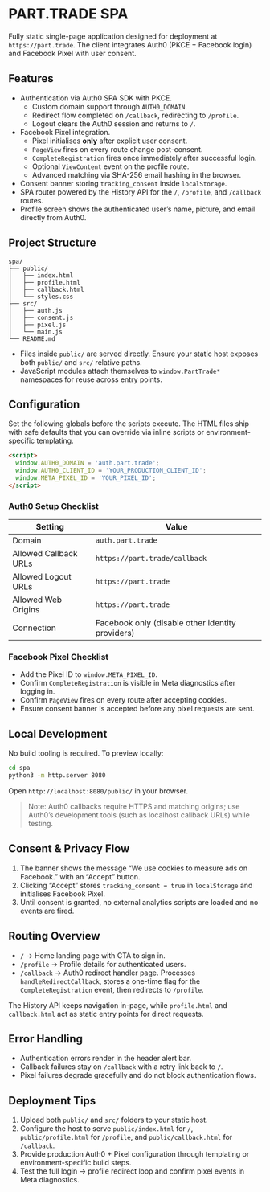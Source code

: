 # PART.TRADE SPA

Fully static single-page application designed for deployment at `https://part.trade`. The client integrates Auth0 (PKCE + Facebook login) and Facebook Pixel with user consent.

## Features

- Authentication via Auth0 SPA SDK with PKCE.
  - Custom domain support through `AUTH0_DOMAIN`.
  - Redirect flow completed on `/callback`, redirecting to `/profile`.
  - Logout clears the Auth0 session and returns to `/`.
- Facebook Pixel integration.
  - Pixel initialises **only** after explicit user consent.
  - `PageView` fires on every route change post-consent.
  - `CompleteRegistration` fires once immediately after successful login.
  - Optional `ViewContent` event on the profile route.
  - Advanced matching via SHA-256 email hashing in the browser.
- Consent banner storing `tracking_consent` inside `localStorage`.
- SPA router powered by the History API for the `/`, `/profile`, and `/callback` routes.
- Profile screen shows the authenticated user’s name, picture, and email directly from Auth0.

## Project Structure

```
spa/
├── public/
│   ├── index.html
│   ├── profile.html
│   ├── callback.html
│   └── styles.css
├── src/
│   ├── auth.js
│   ├── consent.js
│   ├── pixel.js
│   └── main.js
└── README.md
```

- Files inside `public/` are served directly. Ensure your static host exposes both `public/` and `src/` relative paths.
- JavaScript modules attach themselves to `window.PartTrade*` namespaces for reuse across entry points.

## Configuration

Set the following globals before the scripts execute. The HTML files ship with safe defaults that you can override via inline scripts or environment-specific templating.

```html
<script>
  window.AUTH0_DOMAIN = 'auth.part.trade';
  window.AUTH0_CLIENT_ID = 'YOUR_PRODUCTION_CLIENT_ID';
  window.META_PIXEL_ID = 'YOUR_PIXEL_ID';
</script>
```

### Auth0 Setup Checklist

| Setting | Value |
| --- | --- |
| Domain | `auth.part.trade` |
| Allowed Callback URLs | `https://part.trade/callback` |
| Allowed Logout URLs | `https://part.trade` |
| Allowed Web Origins | `https://part.trade` |
| Connection | Facebook only (disable other identity providers) |

### Facebook Pixel Checklist

- Add the Pixel ID to `window.META_PIXEL_ID`.
- Confirm `CompleteRegistration` is visible in Meta diagnostics after logging in.
- Confirm `PageView` fires on every route after accepting cookies.
- Ensure consent banner is accepted before any pixel requests are sent.

## Local Development

No build tooling is required. To preview locally:

```bash
cd spa
python3 -m http.server 8080
```

Open `http://localhost:8080/public/` in your browser.

> Note: Auth0 callbacks require HTTPS and matching origins; use Auth0’s development tools (such as localhost callback URLs) while testing.

## Consent & Privacy Flow

1. The banner shows the message “We use cookies to measure ads on Facebook.” with an “Accept” button.
2. Clicking “Accept” stores `tracking_consent = true` in `localStorage` and initialises Facebook Pixel.
3. Until consent is granted, no external analytics scripts are loaded and no events are fired.

## Routing Overview

- `/` → Home landing page with CTA to sign in.
- `/profile` → Profile details for authenticated users.
- `/callback` → Auth0 redirect handler page. Processes `handleRedirectCallback`, stores a one-time flag for the `CompleteRegistration` event, then redirects to `/profile`.

The History API keeps navigation in-page, while `profile.html` and `callback.html` act as static entry points for direct requests.

## Error Handling

- Authentication errors render in the header alert bar.
- Callback failures stay on `/callback` with a retry link back to `/`.
- Pixel failures degrade gracefully and do not block authentication flows.

## Deployment Tips

1. Upload both `public/` and `src/` folders to your static host.
2. Configure the host to serve `public/index.html` for `/`, `public/profile.html` for `/profile`, and `public/callback.html` for `/callback`.
3. Provide production Auth0 + Pixel configuration through templating or environment-specific build steps.
4. Test the full login → profile redirect loop and confirm pixel events in Meta diagnostics.

